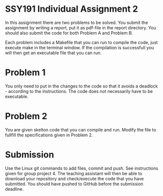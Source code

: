 # SSY191 Individual Assignment 2

In this assignment there are two problems to be solved. You submit the assignment by writing a report, put it as pdf-file in the report directory. You should also submit the code for both Problem A and Problem B.

Each problem includes a Makefile that you can run to compile the code, just execute make in the terminal window. If the compilation is successfull you will then get an executable file that you can run.

# Problem 1
You only need to put in the changes to the code so that it avoids a deadlock - according to the instructions. The code does not necessarily have to be executable. 

# Problem 2
You are given skelton code that you can compile and run. Modify the file to fullfill the specifications given in Problem 2.

# Submission
Use the Linux git commands to add files, commit and push. See instructions given for group project 4. The teaching assistant will then be able to download your repository and check/execute the code that you have submitted. You should have pushed to GitHub before the submission deadline.
